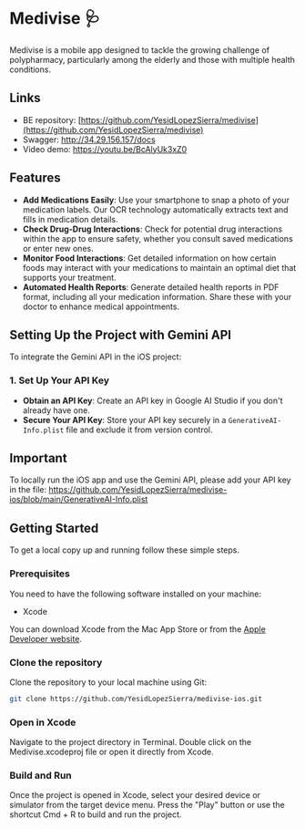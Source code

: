 # Medivise 🩺

Medivise is a mobile app designed to tackle the growing challenge of polypharmacy, particularly among the elderly and those with multiple health conditions. 

## Links
- BE repository: [https://github.com/YesidLopezSierra/medivise](https://github.com/YesidLopezSierra/medivise)
- Swagger: http://34.29.156.157/docs
- Video demo: https://youtu.be/BcAlyUk3xZ0

## Features

- **Add Medications Easily**: Use your smartphone to snap a photo of your medication labels. Our OCR technology automatically extracts text and fills in medication details.
- **Check Drug-Drug Interactions**: Check for potential drug interactions within the app to ensure safety, whether you consult saved medications or enter new ones.
- **Monitor Food Interactions**: Get detailed information on how certain foods may interact with your medications to maintain an optimal diet that supports your treatment.
- **Automated Health Reports**: Generate detailed health reports in PDF format, including all your medication information. Share these with your doctor to enhance medical appointments.

## Setting Up the Project with Gemini API
To integrate the Gemini API in the iOS project:

### 1. Set Up Your API Key
- **Obtain an API Key**: Create an API key in Google AI Studio if you don't already have one.
- **Secure Your API Key**: Store your API key securely in a `GenerativeAI-Info.plist` file and exclude it from version control.


## Important
To locally run the iOS app and use the Gemini API, please add your API key in the file: https://github.com/YesidLopezSierra/medivise-ios/blob/main/GenerativeAI-Info.plist

## Getting Started

To get a local copy up and running follow these simple steps.

### Prerequisites

You need to have the following software installed on your machine:

- Xcode

You can download Xcode from the Mac App Store or from the [Apple Developer website](https://developer.apple.com/xcode/resources/).

### Clone the repository

Clone the repository to your local machine using Git:

```bash
git clone https://github.com/YesidLopezSierra/medivise-ios.git
```

### Open in Xcode
Navigate to the project directory in Terminal.
Double click on the Medivise.xcodeproj file or open it directly from Xcode.

### Build and Run
Once the project is opened in Xcode, select your desired device or simulator from the target device menu.
Press the "Play" button or use the shortcut Cmd + R to build and run the project.
